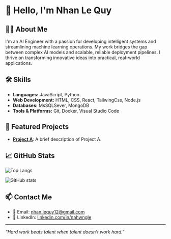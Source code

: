 # 👋 Hello, I'm Nhan Le Quy

## 🧑‍💻 About Me

I'm an AI Engineer with a passion for developing intelligent systems and streamlining machine learning operations. My work bridges the gap between complex AI models and scalable, reliable deployment pipelines. I thrive on transforming innovative ideas into practical, real-world applications.

## 🛠️ Skills

- **Languages:** JavaScript, Python.
- **Web Development:** HTML, CSS, React, TailwingCss, Node.js
- **Databases:** MsSQLSever, MongoDB
- **Tools & Platforms:** Git, Docker, Visual Studio Code

## 📌 Featured Projects

- [**Project A**](https://github.com/NahwngLe/project-a): A brief description of Project A.

## 📈 GitHub Stats

![Top Langs](https://github-readme-stats.vercel.app/api/top-langs/?username=NahwngLe&layout=compact&theme=radical)

![GitHub stats](https://github-readme-stats.vercel.app/api?username=NahwngLe&show_icons=true&theme=radical)

## 📫 Contact Me

- 📧 Email: [nhan.lequy12@gmail.com](mailto:nhan.lequy12@gmail.com)
- 💼 LinkedIn: [linkedin.com/in/nahwngle]([https://www.linkedin.com/in/nahwngle](https://www.linkedin.com/in/nh%C3%A2n-l%C3%AA-qu%C3%BD-09088933a/))

---

*“Hard work beats talent when talent doesn’t work hard.”*

